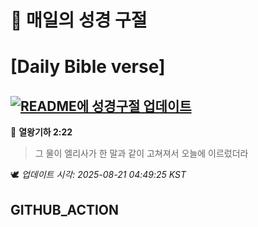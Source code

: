 # 🙏 매일의 성경 구절
# [Daily Bible verse]
## [![README에 성경구절 업데이트](https://github.com/DONGSUKA/first_test/actions/workflows/update-readme-bible.yml/badge.svg)](https://github.com/DONGSUKA/first_test/actions/workflows/update-readme-bible.yml)
<!-- START_BIBLE_VERSE -->
📖 **열왕기하 2:22**
> 그 물이 엘리사가 한 말과 같이 고쳐져서 오늘에 이르렀더라

🕊️ _업데이트 시각: 2025-08-21 04:49:25 KST_
  <!-- END_BIBLE_VERSE -->
## GITHUB_ACTION
